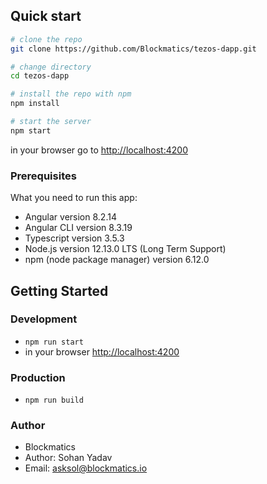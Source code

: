 ## Quick start

```bash
# clone the repo
git clone https://github.com/Blockmatics/tezos-dapp.git

# change directory
cd tezos-dapp

# install the repo with npm
npm install

# start the server
npm start

```
in your browser go to [http://localhost:4200](http://localhost:4200) 

### Prerequisites
What you need to run this app:
* Angular version 8.2.14
* Angular CLI version 8.3.19
* Typescript version 3.5.3
* Node.js version 12.13.0 LTS (Long Term Support)
* npm (node package manager) version 6.12.0

## Getting Started

### Development
* `npm run start`
* in your browser [http://localhost:4200](http://localhost:4200) 

### Production 
* `npm run build`


### Author
* Blockmatics
* Author: Sohan Yadav
* Email: asksol@blockmatics.io
